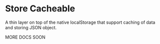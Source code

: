 # Store Cacheable

A thin layer on top of the native localStorage that support caching of data and storing JSON object.

MORE DOCS SOON
